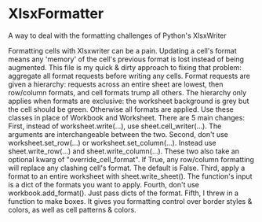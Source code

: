 # XlsxFormatter
A way to deal with the formatting challenges of Python's XlsxWriter


Formatting cells with Xlsxwriter can be a pain. Updating a cell's format means
    any 'memory' of the cell's previous format is lost instead of being augmented.
    This file is my quick & dirty approach to fixing that problem: aggregate all
    format requests before writing any cells. Format requests are given a
    hierarchy: requests across an entire sheet are lowest, then row/column
    formats, and cell formats trump all others. The hierarchy only applies when
    formats are exclusive: the worksheet background is grey but the cell
    should be green. Otherwise all formats are applied.
  Use these classes in place of Workbook and Worksheet. There are 5 main changes:
	First, instead of worksheet.write(...), use sheet.cell_writer(...). 
		The arguments are interchangeable between the two.
	Second, don't use worksheet.set_row(...) or worksheet.set_column(...).
		Instead use sheet.write_row(...) and sheet.write_column(...).
		These two also take an optional kwarg of "override_cell_format".
		If True, any row/column formatting will replace any clashing cell's
		format. The default is False.
	Third, apply a format to an entire worksheet with sheet.write_sheet().
	  The function's input is a dict of the formats you want to apply.
	Fourth, don't use workbook.add_format(). Just pass dicts of the format.
	Fifth, I threw in a function to make boxes. It gives you formatting
		control over border styles & colors, as well as cell patterns & colors.
